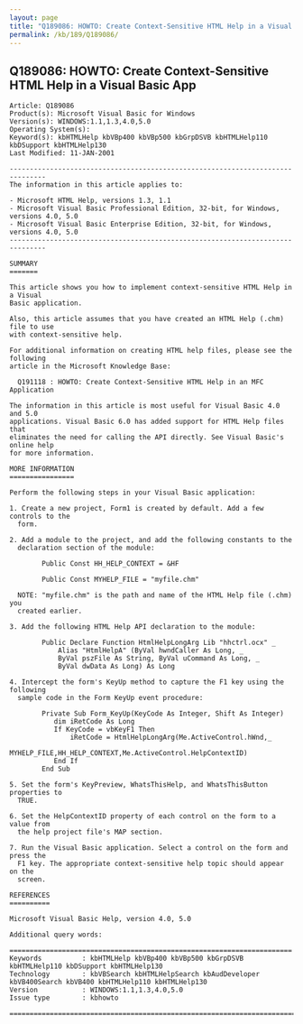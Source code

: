 ```yaml
---
layout: page
title: "Q189086: HOWTO: Create Context-Sensitive HTML Help in a Visual Basic App"
permalink: /kb/189/Q189086/
---
```


## Q189086: HOWTO: Create Context-Sensitive HTML Help in a Visual Basic App

	Article: Q189086
	Product(s): Microsoft Visual Basic for Windows
	Version(s): WINDOWS:1.1,1.3,4.0,5.0
	Operating System(s): 
	Keyword(s): kbHTMLHelp kbVBp400 kbVBp500 kbGrpDSVB kbHTMLHelp110 kbDSupport kbHTMLHelp130
	Last Modified: 11-JAN-2001
	
	-------------------------------------------------------------------------------
	The information in this article applies to:
	
	- Microsoft HTML Help, versions 1.3, 1.1 
	- Microsoft Visual Basic Professional Edition, 32-bit, for Windows, versions 4.0, 5.0 
	- Microsoft Visual Basic Enterprise Edition, 32-bit, for Windows, versions 4.0, 5.0 
	-------------------------------------------------------------------------------
	
	SUMMARY
	=======
	
	This article shows you how to implement context-sensitive HTML Help in a Visual
	Basic application.
	
	Also, this article assumes that you have created an HTML Help (.chm) file to use
	with context-sensitive help.
	
	For additional information on creating HTML help files, please see the following
	article in the Microsoft Knowledge Base:
	
	  Q191118 : HOWTO: Create Context-Sensitive HTML Help in an MFC Application
	
	The information in this article is most useful for Visual Basic 4.0 and 5.0
	applications. Visual Basic 6.0 has added support for HTML Help files that
	eliminates the need for calling the API directly. See Visual Basic's online help
	for more information.
	
	MORE INFORMATION
	================
	
	Perform the following steps in your Visual Basic application:
	
	1. Create a new project, Form1 is created by default. Add a few controls to the
	  form.
	
	2. Add a module to the project, and add the following constants to the
	  declaration section of the module:
	
	        Public Const HH_HELP_CONTEXT = &HF
	
	        Public Const MYHELP_FILE = "myfile.chm"
	
	  NOTE: "myfile.chm" is the path and name of the HTML Help file (.chm) you
	  created earlier.
	
	3. Add the following HTML Help API declaration to the module:
	
	        Public Declare Function HtmlHelpLongArg Lib "hhctrl.ocx" _
	            Alias "HtmlHelpA" (ByVal hwndCaller As Long, _
	            ByVal pszFile As String, ByVal uCommand As Long, _
	            ByVal dwData As Long) As Long
	
	4. Intercept the form's KeyUp method to capture the F1 key using the following
	  sample code in the Form KeyUp event procedure:
	
	        Private Sub Form_KeyUp(KeyCode As Integer, Shift As Integer)
	           dim iRetCode As Long
	           If KeyCode = vbKeyF1 Then
	               iRetCode = HtmlHelpLongArg(Me.ActiveControl.hWnd,_
	                MYHELP_FILE,HH_HELP_CONTEXT,Me.ActiveControl.HelpContextID)
	           End If
	        End Sub
	
	5. Set the form's KeyPreview, WhatsThisHelp, and WhatsThisButton properties to
	  TRUE.
	
	6. Set the HelpContextID property of each control on the form to a value from
	  the help project file's MAP section.
	
	7. Run the Visual Basic application. Select a control on the form and press the
	  F1 key. The appropriate context-sensitive help topic should appear on the
	  screen.
	
	REFERENCES
	==========
	
	Microsoft Visual Basic Help, version 4.0, 5.0
	
	Additional query words:
	
	======================================================================
	Keywords          : kbHTMLHelp kbVBp400 kbVBp500 kbGrpDSVB kbHTMLHelp110 kbDSupport kbHTMLHelp130 
	Technology        : kbVBSearch kbHTMLHelpSearch kbAudDeveloper kbVB400Search kbVB400 kbHTMLHelp110 kbHTMLHelp130
	Version           : WINDOWS:1.1,1.3,4.0,5.0
	Issue type        : kbhowto
	
	=============================================================================
	
